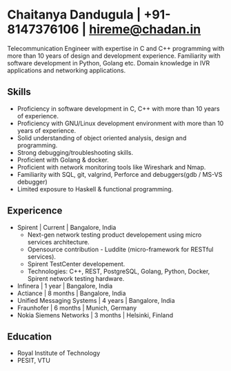 # Chaitanya Dandugula | +91-8147376106 | hireme@chadan.in
Telecommunication Engineer with expertise in C and C++ programming with more than 10 years of design and development experience. 
Familiarity with software development in Python, Golang etc.
Domain knowledge in IVR applications and networking applications.

## Skills
* Proficiency in software development in C, C++ with more than 10 years of experience.
* Proficiency with GNU/Linux development environment with more than 10 years of experience.
* Solid understanding of object oriented analysis, design and programming.
* Strong debugging/troubleshooting skills.
* Proficient with Golang & docker.
* Proficient with network monitoring tools like Wireshark and Nmap.
* Familiarity with SQL, git, valgrind, Perforce and debuggers(gdb / MS-VS debugger)
* Limited exposure to Haskell & functional programming.

## Expericence
* Spirent | Current | Bangalore, India
  * Next-gen network testing product developement using micro services architecture.
  * Opensource contribution - Luddite (micro-framework for RESTful services).
  * Spirent TestCenter developement.
  * Technologies: C++, REST, PostgreSQL, Golang, Python, Docker, Spirent network testing hardware.
* Infinera | 1 year | Bangalore, India
* Actiance | 8 months | Bangalore, India
* Unified Messaging Systems | 4 years | Bangalore, India
* Fraunhofer | 6 months | Munich, Germany
* Nokia Siemens Networks | 3 months | Helsinki, Finland

## Education
* Royal Institute of Technology
* PESIT, VTU

